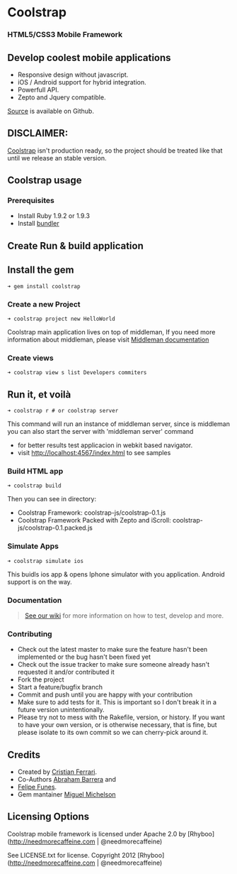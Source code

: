 # Coolstrap

### HTML5/CSS3 Mobile Framework

## Develop coolest mobile applications
  - Responsive design without javascript.
  - iOS / Android support for hybrid integration.
  - Powerfull API.
  - Zepto and Jquery compatible.

[Source](https://github.com/rhyboo/coolstrap) is available on Github.

## DISCLAIMER:
  
  [Coolstrap](https://github.com/rhyboo/coolstrap) isn't production ready, so the project should be treated like that until we release an stable version.

## Coolstrap usage

### Prerequisites
  - Install Ruby 1.9.2 or 1.9.3
  - Install [bundler](http://gembundler.com/)

## Create Run & build application

## Install the gem

    ➜ gem install coolstrap

### Create a new Project

    ➜ coolstrap project new HelloWorld

  Coolstrap main application lives on top of middleman,
  If you need more information about middleman, please visit [Middleman documentation](http://http://middlemanapp.com/guides/getting-started)

### Create views

    ➜ coolstrap view s list Developers commiters

## Run it, et voilà

    ➜ coolstrap r # or coolstrap server

  This command will run an instance of middleman server, since is middleman you can also start the server with 'middleman server' command

  - for better results test applicacion in webkit based navigator.
  - visit [http://localhost:4567/index.html](http://localhost:4567) to see samples

### Build HTML app

    ➜ coolstrap build

  Then you can see in <build> directory:
    
  - Coolstrap Framework: coolstrap-js/coolstrap-0.1.js
  - Coolstrap Framework Packed with Zepto and iScroll: coolstrap-js/coolstrap-0.1.packed.js

### Simulate Apps

    ➜ coolstrap simulate ios

  This buidls ios app & opens Iphone simulator with you application. Android support is on the way.

### Documentation

  > [See our wiki](https://github.com/rhyboo/coolstrap/wiki/_pages) for more information on how to test, develop and more.

### Contributing

  * Check out the latest master to make sure the feature hasn't been implemented or the bug hasn't been fixed yet
  * Check out the issue tracker to make sure someone already hasn't requested it and/or contributed it
  * Fork the project
  * Start a feature/bugfix branch
  * Commit and push until you are happy with your contribution
  * Make sure to add tests for it. This is important so I don't break it in a future version unintentionally.
  * Please try not to mess with the Rakefile, version, or history. If you want to have your own version, or is otherwise necessary, that is fine, but please isolate to its own commit so we can cherry-pick around it.

## Credits

+ Created by [Cristian Ferrari](http://twitter.com/energetico).
+ Co-Authors [Abraham Barrera](http://twitter.com/abraham_barrera) and
+ [Felipe Funes](http://twitter.com/nifoQue).
+ Gem mantainer [Miguel Michelson](http://github.com/michelson)


## Licensing Options

Coolstrap mobile framework is licensed under Apache 2.0 by [Rhyboo](http://needmorecaffeine.com | @needmorecaffeine)

See LICENSE.txt for license.
Copyright 2012 [Rhyboo](http://needmorecaffeine.com | @needmorecaffeine)

